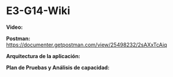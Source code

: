 # E3-G14-Wiki

**Video:** 

**Postman:** https://documenter.getpostman.com/view/25498232/2sAXxTcAiq

**Arquitectura de la aplicación:**

**Plan de Pruebas y Análisis de capacidad:**
